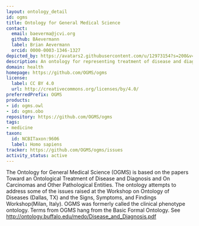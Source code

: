 ```yaml
---
layout: ontology_detail
id: ogms
title: Ontology for General Medical Science
contact:
  email: baeverma@jcvi.org
  github: BAevermann
  label: Brian Aevermann
  orcid: 0000-0003-1346-1327
depicted_by: https://avatars2.githubusercontent.com/u/12973154?s=200&v=4
description: An ontology for representing treatment of disease and diagnosis and on carcinomas and other pathological entities
domain: health
homepage: https://github.com/OGMS/ogms
license:
  label: CC BY 4.0
  url: http://creativecommons.org/licenses/by/4.0/
preferredPrefix: OGMS
products:
- id: ogms.owl
- id: ogms.obo
repository: https://github.com/OGMS/ogms
tags:
- medicine
taxon:
  id: NCBITaxon:9606
  label: Homo sapiens
tracker: https://github.com/OGMS/ogms/issues
activity_status: active
---
```


The Ontology for General Medical Science (OGMS) is based on the papers Toward an Ontological Treatment of Disease and Diagnosis and On Carcinomas and Other Pathological Entities. The ontology attempts to address some of the issues raised at the Workshop on Ontology of Diseases (Dallas, TX) and the Signs, Symptoms, and Findings Workshop(Milan, Italy). OGMS was formerly called the clinical phenotype ontology. Terms from OGMS hang from the Basic Formal Ontology. See http://ontology.buffalo.edu/medo/Disease_and_Diagnosis.pdf
